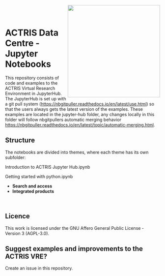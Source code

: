 <img src='https://www.actris.eu/sites/default/files/inline-images/Actris%20logo.png' width=300 align=right>
<br>
<br> 

# ACTRIS Data Centre - Jupyter Notebooks
This repository consists of code and examples to the ACTRIS Virtual Research Environment in JupyterHub. The JupyterHub is set up with a git pull system (https://nbgitpuller.readthedocs.io/en/latest/use.html) so that the users always gets the latest version of the examples. 
These examples are located in the jupyter-hub folder, any changes locally in this folder will follow nbgitpullers automatic merging behavior https://nbgitpuller.readthedocs.io/en/latest/topic/automatic-merging.html. 
<br>

## Structure
The notebooks are divided into themes, where each theme has its own subfolder: 

Introduction to ACTRIS Jupyter Hub.ipynb

Getting started with python.ipynb

* **Search and access** 
* **Integrated products**  
<br>

## Licence
This work is licensed under the GNU Affero General Public License - Version 3 (AGPL-3.0). <br>


## Suggest examples and improvements to the ACTRIS VRE?
Create an issue in this repository. 